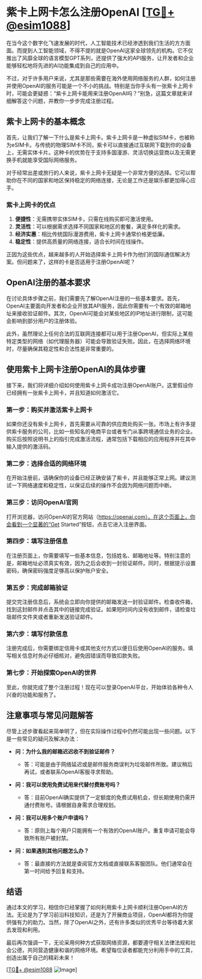 # 紫卡上网卡怎么注册OpenAI [[TG💪+ @esim1088](https://t.me/s/esim1088)]

在当今这个数字化飞速发展的时代，人工智能技术已经渗透到我们生活的方方面面。而提到人工智能领域，不得不提的就是OpenAI这家全球领先的机构。它不仅推出了风靡全球的语言模型GPT系列，还提供了强大的API服务，让开发者和企业能够轻松地将先进的AI功能集成到自己的应用中。

不过，对于许多用户来说，尤其是那些需要在海外使用网络服务的人群，如何注册并使用OpenAI的服务可能是一个不小的挑战。特别是当你手头有一张紫卡上网卡时，可能会更疑惑：“紫卡上网卡能用来注册OpenAI吗？”别急，这篇文章就来详细解答这个问题，并教你一步步完成注册过程。

## 紫卡上网卡的基本概念

首先，让我们了解一下什么是紫卡上网卡。紫卡上网卡是一种虚拟SIM卡，也被称为eSIM卡。与传统的物理SIM卡不同，紫卡可以直接通过互联网下载到你的设备上，无需实体卡片。这种卡的优势在于支持多国漫游、灵活切换运营商以及无需更换手机就能享受国际网络服务。

对于经常出差或旅行的人来说，紫卡上网卡无疑是一个非常方便的选择。它可以帮助你在不同的国家和地区保持稳定的网络连接，无论是工作还是娱乐都更加得心应手。

### 紫卡上网卡的优点

1. **便捷性**：无需携带实体SIM卡，只需在线购买即可激活使用。
2. **灵活性**：可以根据需求选择不同国家和地区的套餐，满足多样化的需求。
3. **经济实惠**：相比传统国际漫游费用，紫卡上网卡通常价格更低廉。
4. **稳定性**：提供高质量的网络连接，适合长时间在线操作。

正因为这些优点，越来越多的人开始选择紫卡上网卡作为他们的国际通信解决方案。但问题来了，这样的卡是否适用于注册OpenAI呢？

## OpenAI注册的基本要求

在讨论具体步骤之前，我们需要先了解OpenAI注册的一些基本要求。首先，OpenAI主要面向开发者和企业开放其API服务，因此你需要有一个有效的邮箱地址来接收验证邮件。其次，OpenAI可能会对某些地区的IP地址进行限制，这可能会影响到部分用户的注册体验。

此外，虽然理论上任何合法的互联网连接都可以用于注册OpenAI，但实际上某些特定类型的网络（如代理服务器）可能会导致验证失败。因此，在选择网络环境时，尽量确保其稳定性和合法性是非常重要的。

## 使用紫卡上网卡注册OpenAI的具体步骤

接下来，我们将详细介绍如何使用紫卡上网卡成功注册OpenAI账户。这里假设你已经拥有一张紫卡上网卡，并且知道如何激活它。

### 第一步：购买并激活紫卡上网卡

如果你还没有紫卡上网卡，首先需要从可靠的供应商处购买一张。市场上有许多提供紫卡服务的公司，比如一些知名的电商平台或者专门从事跨境通信业务的企业。购买后按照说明书上的指引完成激活流程，通常包括下载相应的应用程序并在其中输入提供的激活码。

### 第二步：选择合适的网络环境

在开始注册前，请确保你的设备已经正确安装了紫卡，并且能够正常上网。建议测试一下网络速度和稳定性，以保证后续的操作不会因为网络问题而中断。

### 第三步：访问OpenAI官网

打开浏览器，访问OpenAI的官方网站（https://openai.com）。在这个页面上，你会看到一个显著的“Get Started”按钮，点击它进入注册界面。

### 第四步：填写注册信息

在注册页面上，你需要填写一些基本信息，包括姓名、邮箱地址等。特别注意的是，邮箱地址必须真实有效，因为之后会收到一封验证邮件。同时，根据提示设置密码，确保密码强度足够高以保护账户安全。

### 第五步：完成邮箱验证

提交完注册信息后，系统会立即向你提供的邮箱发送一封验证邮件。检查收件箱，找到这封邮件并点击其中的链接完成验证。如果短时间内没有收到邮件，请检查垃圾邮件文件夹或者重新发送验证邮件。

### 第六步：填写付款信息

注册完成后，你需要绑定信用卡或其他支付方式以便日后使用OpenAI的服务。填写相关信息时务必仔细核对，避免因错误而导致扣款失败。

### 第七步：开始探索OpenAI的世界

至此，你就完成了整个注册过程！现在可以登录OpenAI平台，开始体验各种令人兴奋的功能和服务了。

## 注意事项与常见问题解答

尽管上述步骤看起来简单明了，但在实际操作过程中仍然可能出现一些问题。以下是一些常见的疑问及解决办法：

- **问：为什么我的邮箱迟迟收不到验证邮件？**
  - 答：可能是由于网络延迟或是邮件服务商误判为垃圾邮件所致。建议稍后再试，或者联系OpenAI客服寻求帮助。

- **问：我可以使用免费试用来代替付费账号吗？**
  - 答：目前OpenAI确实提供了一定额度的免费试用机会，但长期使用仍需开通付费账号。请根据自身需求合理规划。

- **问：我可以用多个账户申请吗？**
  - 答：原则上每个用户只能拥有一个有效的OpenAI账户。重复申请可能会导致所有账户被封禁。

- **问：如果遇到其他问题怎么办？**
  - 答：最直接的方法就是查阅官方文档或直接联系客服团队。他们通常会在第一时间给予回复和支持。

## 结语

通过本文的学习，相信你已经掌握了如何利用紫卡上网卡顺利注册OpenAI的方法。无论是为了学习前沿科技知识，还是为了开展商业项目，OpenAI都将为你提供强有力的助力。当然，除了OpenAI之外，还有许多类似的优秀平台等待着大家去发现和利用。

最后再次强调一下，无论采用何种方式获取网络资源，都要遵守相关法律法规和社会公德，共同营造健康和谐的网络环境。希望每位读者都能充分利用手中的工具，创造出属于自己的精彩未来！

[[TG💪+ @esim1088](https://t.me/s/esim1088) ![Image](https://i.postimg.cc/4NQfJmqS/Snipaste-2025-05-13-00-14-12.png)]